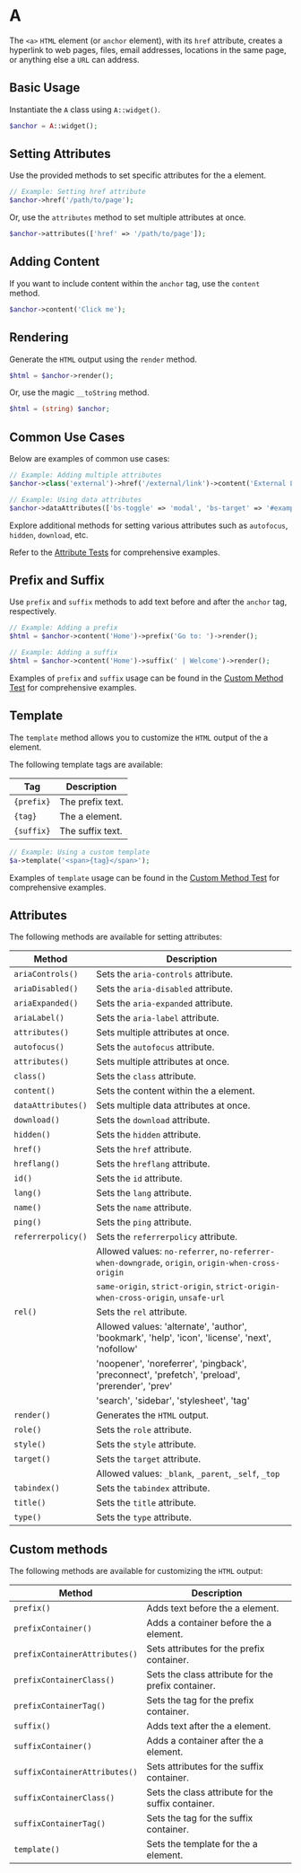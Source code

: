 # A

The `<a>` `HTML` element (or `anchor` element), with its `href` attribute, creates a hyperlink to web pages, files,
email addresses, locations in the same page, or anything else a `URL` can address.

## Basic Usage

Instantiate the `A` class using `A::widget()`.

```php
$anchor = A::widget();
```

## Setting Attributes

Use the provided methods to set specific attributes for the a element.

```php
// Example: Setting href attribute
$anchor->href('/path/to/page');
```

Or, use the `attributes` method to set multiple attributes at once.

```php
$anchor->attributes(['href' => '/path/to/page']);
```

## Adding Content

If you want to include content within the `anchor` tag, use the `content` method.

```php
$anchor->content('Click me');
```

## Rendering

Generate the `HTML` output using the `render` method.

```php
$html = $anchor->render();
```

Or, use the magic `__toString` method.

```php
$html = (string) $anchor;
```

## Common Use Cases

Below are examples of common use cases:

```php
// Example: Adding multiple attributes
$anchor->class('external')->href('/external/link')->content('External Link');

// Example: Using data attributes
$anchor->dataAttributes(['bs-toggle' => 'modal', 'bs-target' => '#exampleModal', 'analytics' => 'trackClick']);
```

Explore additional methods for setting various attributes such as `autofocus`, `hidden`, `download`, etc.

Refer to the [Attribute Tests](https://github.com/php-forge/html/blob/main/tests/A/AttributeTest.php) for comprehensive
examples.

## Prefix and Suffix

Use `prefix` and `suffix` methods to add text before and after the `anchor` tag, respectively.

```php
// Example: Adding a prefix
$html = $anchor->content('Home')->prefix('Go to: ')->render();

// Example: Adding a suffix
$html = $anchor->content('Home')->suffix(' | Welcome')->render();
```

Examples of `prefix` and `suffix` usage can be found in the [Custom Method Test](https://github.com/php-forge/html/blob/main/tests/A/CustomMethodTest.php)
for comprehensive examples.

## Template

The `template` method allows you to customize the `HTML` output of the a element.

The following template tags are available:

| Tag        | Description      |
| ---------- | ---------------- |
| `{prefix}` | The prefix text. |
| `{tag}`    | The a element.   |
| `{suffix}` | The suffix text. |

```php
// Example: Using a custom template
$a->template('<span>{tag}</span>');
```

Examples of `template` usage can be found in the [Custom Method Test](https://github.com/php-forge/html/blob/main/tests/A/CustomMethodTest.php)
for comprehensive examples.

## Attributes

The following methods are available for setting attributes:

| Method            | Description                                                                                      |
| ----------------- | ------------------------------------------------------------------------------------------------ |
| `ariaControls()`  | Sets the `aria-controls` attribute.                                                              |
| `ariaDisabled()`  | Sets the `aria-disabled` attribute.                                                              |
| `ariaExpanded()`  | Sets the `aria-expanded` attribute.                                                              |
| `ariaLabel()`     | Sets the `aria-label` attribute.                                                                 |
| `attributes()`    | Sets multiple attributes at once.                                                                |
| `autofocus()`     | Sets the `autofocus` attribute.                                                                  |
| `attributes()`    | Sets multiple attributes at once.                                                                |
| `class()`         | Sets the `class` attribute.                                                                      |
| `content()`       | Sets the content within the a element.                                                           |
| `dataAttributes()`| Sets multiple data attributes at once.                                                           |
| `download()`      | Sets the `download` attribute.                                                                   |
| `hidden()`        | Sets the `hidden` attribute.                                                                     |
| `href()`          | Sets the `href` attribute.                                                                       |
| `hreflang()`      | Sets the `hreflang` attribute.                                                                   |
| `id()`            | Sets the `id` attribute.                                                                         |
| `lang()`          | Sets the `lang` attribute.                                                                       |
| `name()`          | Sets the `name` attribute.                                                                       |
| `ping()`          | Sets the `ping` attribute.                                                                       |
| `referrerpolicy()`| Sets the `referrerpolicy` attribute.                                                             |
|                   | Allowed values: `no-referrer`, `no-referrer-when-downgrade`, `origin`, `origin-when-cross-origin`|
|                   | `same-origin`, `strict-origin`, `strict-origin-when-cross-origin`, `unsafe-url`                  |
| `rel()`           | Sets the `rel` attribute.                                                                        |
|                   | Allowed values: 'alternate', 'author', 'bookmark', 'help', 'icon', 'license', 'next', 'nofollow' |
|                   | 'noopener', 'noreferrer', 'pingback', 'preconnect', 'prefetch', 'preload', 'prerender', 'prev'   |
|                   | 'search', 'sidebar', 'stylesheet', 'tag'                                                         |
| `render()`        | Generates the `HTML` output.                                                                     |
| `role()`          | Sets the `role` attribute.                                                                       |
| `style()`         | Sets the `style` attribute.                                                                      |
| `target()`        | Sets the `target` attribute.                                                                     |
|                   | Allowed values: `_blank`, `_parent`, `_self`, `_top`                                             |
| `tabindex()`      | Sets the `tabindex` attribute.                                                                   |
| `title()`         | Sets the `title` attribute.                                                                      |
| `type()`          | Sets the `type` attribute.                                                                       |

## Custom methods

The following methods are available for customizing the `HTML` output:

| Method                       | Description                                                                           |
| ---------------------------- | ------------------------------------------------------------------------------------- |
| `prefix()`                   | Adds text before the a element.                                                       |
| `prefixContainer()`          | Adds a container before the a element.                                                |
| `prefixContainerAttributes()`| Sets attributes for the prefix container.                                             |
| `prefixContainerClass()`     | Sets the class attribute for the prefix container.                                    |
| `prefixContainerTag()`       | Sets the tag for the prefix container.                                                |
| `suffix()`                   | Adds text after the a element.                                                        |
| `suffixContainer()`          | Adds a container after the a element.                                                 |
| `suffixContainerAttributes()`| Sets attributes for the suffix container.                                             |
| `suffixContainerClass()`     | Sets the class attribute for the suffix container.                                    |
| `suffixContainerTag()`       | Sets the tag for the suffix container.                                                |
| `template()`                 | Sets the template for the a element.                                                  |
